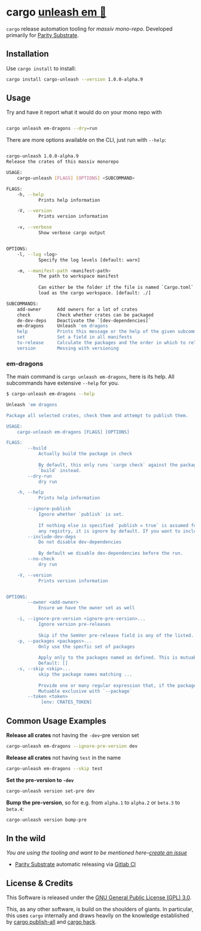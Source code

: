 # cargo [unleash em 🐉](https://github.com/gnunicorn/cargo-unleash)

`cargo` release automation tooling for _massiv mono-repo_. Developed primarily for [Parity Substrate](https://github.com/paritytech/substrate).

## Installation

Use `cargo install` to install:
```bash
cargo install cargo-unleash --version 1.0.0-alpha.9
```

## Usage

Try and have it report what it would do on your mono repo with

```bash

cargo unleash em-dragons --dry=run
```

There are more options available on the CLI, just run with `--help`:

```bash

cargo-unleash 1.0.0-alpha.9
Release the crates of this massiv monorepo

USAGE:
    cargo-unleash [FLAGS] [OPTIONS] <SUBCOMMAND>

FLAGS:
    -h, --help       
            Prints help information

    -V, --version    
            Prints version information

    -v, --verbose    
            Show verbose cargo output


OPTIONS:
    -l, --log <log>                        
            Specify the log levels [default: warn]

    -m, --manifest-path <manifest-path>    
            The path to workspace manifest
            
            Can either be the folder if the file is named `Cargo.toml` or the path to the specific `.toml`-manifest to
            load as the cargo workspace. [default: ./]

SUBCOMMANDS:
    add-owner      Add owners for a lot of crates
    check          Check whether crates can be packaged
    de-dev-deps    Deactivate the `[dev-dependencies]`
    em-dragons     Unleash 'em dragons
    help           Prints this message or the help of the given subcommand(s)
    set            Set a field in all manifests
    to-release     Calculate the packages and the order in which to release
    version        Messing with versioning

```

### em-dragons

The main command is `cargo unleash em-dragons`, here is its help. All subcommands have extensive `--help` for you.

```bash
$ cargo-unleash em-dragons --help

Unleash 'em dragons

Package all selected crates, check them and attempt to publish them.

USAGE:
    cargo-unleash em-dragons [FLAGS] [OPTIONS]

FLAGS:
        --build               
            Actually build the package in check
            
            By default, this only runs `cargo check` against the package build. Set this flag to have it run an actual
            `build` instead.
        --dry-run             
            dry run

    -h, --help                
            Prints help information

        --ignore-publish      
            Ignore whether `publish` is set.
            
            If nothing else is specified `publish = true` is assumed for every package. If publish is set to false or
            any registry, it is ignore by default. If you want to include it regardless, set this flag.
        --include-dev-deps    
            Do not disable dev-dependencies
            
            By default we disable dev-dependencies before the run.
        --no-check            
            dry run

    -V, --version             
            Prints version information


OPTIONS:
        --owner <add-owner>                             
            Ensure we have the owner set as well

    -i, --ignore-pre-version <ignore-pre-version>...    
            Ignore version pre-releases
            
            Skip if the SemVer pre-release field is any of the listed. Mutuable exclusive with `--package`
    -p, --packages <packages>...                        
            Only use the specfic set of packages
            
            Apply only to the packages named as defined. This is mutuable exclusive with skip and ignore-version-pre.
            Default: []
    -s, --skip <skip>...                                
            skip the package names matching ...
            
            Provide one or many regular expression that, if the package name matches, means we skip that package.
            Mutuable exclusive with `--package`
        --token <token>                                 
             [env: CRATES_TOKEN]

```

## Common Usage Examples

**Release all crates** not having the `-dev`-pre version set
```bash
cargo-unleash em-dragons --ignore-pre-version dev
```

**Release all crates** not having `test` in the name
```bash
cargo-unleash em-dragons --skip test
```

**Set the pre-version to `-dev`**
```bash
cargo-unleash version set-pre dev
```

**Bump the pre-version**, so for e.g. from `alpha.1` to `alpha.2` or `beta.3` to `beta.4`:
```bash
cargo-unleash version bump-pre
```

## In the wild

_You are using the tooling and want to be mentioned here–[create an issue](https://github.com/gnunicorn/cargo-unleash/issues/new)_

 - [Parity Substrate](https://github.com/paritytech/substrate) automatic releasing via [Gitlab CI](https://github.com/paritytech/substrate/blob/master/.gitlab-ci.yml)

## License & Credits

This Software is released under the [GNU General Public License (GPL) 3.0](https://www.gnu.org/licenses/gpl-3.0.en.html).

This, as any other software, is build on the shoulders of giants. In particular, this uses `cargo` internally and draws heavily on the knowledge established by [cargo publish-all](https://torkleyy.gitlab.io/cargo-publish-all/) and [cargo hack](https://github.com/taiki-e/cargo-hack).
